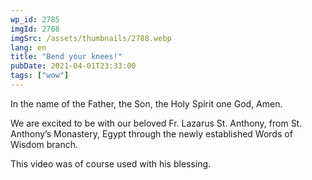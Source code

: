 ```yaml
---
wp_id: 2785
imgId: 2788
imgSrc: /assets/thumbnails/2788.webp
lang: en
title: "Bend your knees!"
pubDate: 2021-04-01T23:33:00
tags: ["wow"]
---
```


<!-- page: 6 -->

<p>In the name of the Father, the Son, the Holy Spirit one God, Amen.</p>
<p>We are excited to be with our beloved Fr. Lazarus St. Anthony, from St. Anthony&#8217;s Monastery, Egypt through the newly established Words of Wisdom branch.</p>
<p>This video was of course used with his blessing.</p>
<p>&nbsp;</p>
